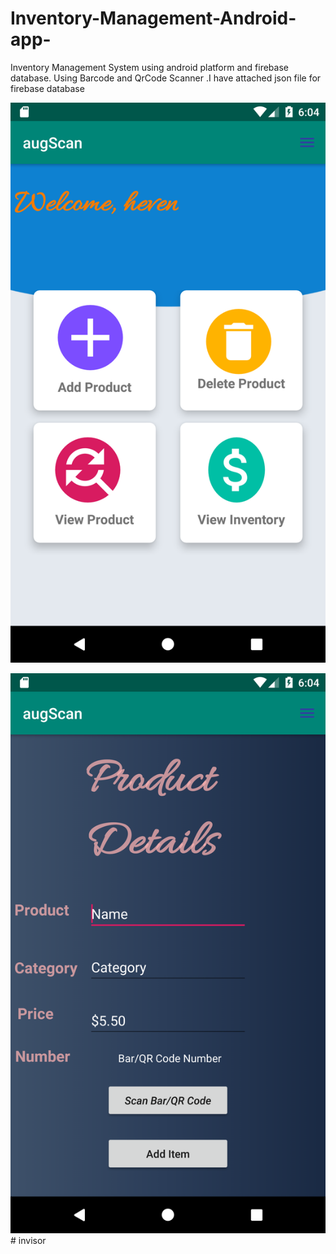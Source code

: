 # Inventory-Management-Android-app-
Inventory Management System using android platform and firebase database. Using Barcode and QrCode Scanner
.I have attached json file for firebase database

![](Screenshot_1588806265.png)

![](Screenshot_1588806270.png)
#   i n v i s o r 
 
 